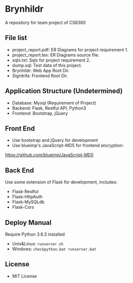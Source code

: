 # Brynhildr
A repository for team project of CS6360

## File list
* project_report.pdf: ER Diagrams for project requirement 1.
* project_report.tex: ER Diagrams source file.
* sqls.txt: Sqls for project requirement 2.
* dump.sql: Test data of this project.
* Brynhildr: Web App Root Dir.
* Sigrdrifa: Frontend Root Dir.

## Application Structure (Undetermined)
* Database: Mysql (Requirement of Project)
* Backend: Flask, Restful API, Python3
* Frontend: Bootstrap, jQuery

## Front End
* Use bootstrap and jQuery for development
* Use blueimp's JavaScript-MD5 for frontend encryption:

https://github.com/blueimp/JavaScript-MD5

## Back End
Use some extension of Flask for development, includes:

* Flask-Restful
* Flask-HttpAuth
* Flask-MySQLdb
* Flask-Cors

## Deploy Manual

Require Python 3.6.3 installed

* Unix&Linux: ```runserver.sh```
* Windows:    ```checkpython.bat
runserver.bat```

## License
* MIT License
